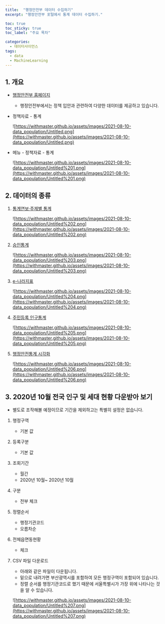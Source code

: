 ```yaml
---
title:  "행정안전부 데이터 수집하기"
excerpt: "행정안전부 포털에서 통계 데이터 수집하기."

toc: true
toc_sticky: true
toc_label: "주요 목차"

categories:
  - 데이터사이언스
tags:
  - data
  - MachineLearning
---
```


## 1. 개요

- [행정안전부 홈페이지](https://mois.go.kr/frt/a01/frtMain.do)
    - 행정안전부에서는 정책 입안과 관련하여 다양한 데이터를 제공하고 있습니다.
- 정책자료 - 통계

    ![https://withmaster.github.io/assets/images/2021-08-10-data_population/Untitled.png](https://withmaster.github.io/assets/images/2021-08-10-data_population/Untitled.png)

- 메뉴 - 정책자료 - 통계

    ![https://withmaster.github.io/assets/images/2021-08-10-data_population/Untitled%201.png](https://withmaster.github.io/assets/images/2021-08-10-data_population/Untitled%201.png)

## 2. 데이터의 종류

1. [통계연보·주제별 통계](https://mois.go.kr/frt/bbs/type001/commonSelectBoardList.do?bbsId=BBSMSTR_000000000013)

    ![https://withmaster.github.io/assets/images/2021-08-10-data_population/Untitled%202.png](https://withmaster.github.io/assets/images/2021-08-10-data_population/Untitled%202.png)

2. [승인통계](https://mois.go.kr/frt/bbs/type001/commonSelectBoardList.do?bbsId=BBSMSTR_000000000014)

    ![https://withmaster.github.io/assets/images/2021-08-10-data_population/Untitled%203.png](https://withmaster.github.io/assets/images/2021-08-10-data_population/Untitled%203.png)

3. [e-나라지표](https://mois.go.kr/frt/sub/a05/statistics/screen.do)

    ![https://withmaster.github.io/assets/images/2021-08-10-data_population/Untitled%204.png](https://withmaster.github.io/assets/images/2021-08-10-data_population/Untitled%204.png)

4. [주민등록 인구통계](https://jumin.mois.go.kr/)

    ![https://withmaster.github.io/assets/images/2021-08-10-data_population/Untitled%205.png](https://withmaster.github.io/assets/images/2021-08-10-data_population/Untitled%205.png)

5. [행정안전통계 시각화](https://data.mois.go.kr/mois/visual/statMain.do;jsessionid=-q29szU6GYoiLACdhOQN226KqIT5-jwZs7GunJDf.osafety20)

    ![https://withmaster.github.io/assets/images/2021-08-10-data_population/Untitled%206.png](https://withmaster.github.io/assets/images/2021-08-10-data_population/Untitled%206.png)

## 3. 2020년 10월 전국 인구 및 세대 현황 다운받아 보기

- 별도로 조작해볼 예정이므로 기간을 제외하고는 특별히 설정은 없습니다.
1. 행정구역
    - 기본 값
2. 등록구분
    - 기본 값
3. 조회기간
    - 월간
    - 2020년 10월~ 2020년 10월
4. 구분
    - 전부 체크
5. 정렬순서
    - 행정기관코드
    - 오름차순
6. 전체읍면동현황
    - 체크
7. CSV 파일 다운로드
    - 아래와 같은 파일이 다운됩니다.
    - 밑으로 내려가면 부산광역시를 포함하여 모든 행정구역이 포함되어 있습니다.
    - 정렬 순서를 행정기관코드로 했기 때문에 서울특별시가 가장 위에 나타나는 것을 알 수 있습니다.

    ![https://withmaster.github.io/assets/images/2021-08-10-data_population/Untitled%207.png](https://withmaster.github.io/assets/images/2021-08-10-data_population/Untitled%207.png)
